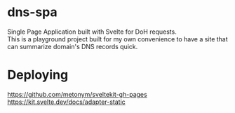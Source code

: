 # dns-spa
Single Page Application built with Svelte for DoH requests.  
This is a playground project built for my own convenience to have a site that can summarize domain's DNS records quick.  

# Deploying  

https://github.com/metonym/sveltekit-gh-pages  
https://kit.svelte.dev/docs/adapter-static   
